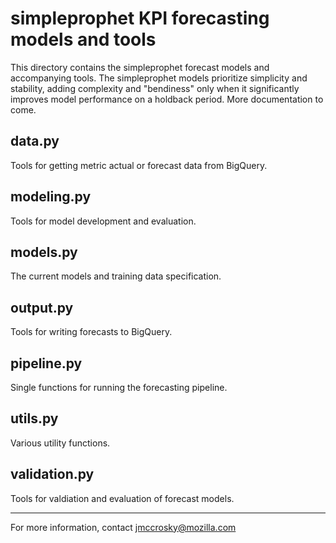 # simpleprophet KPI forecasting models and tools

This directory contains the simpleprophet forecast models and accompanying tools.  The simpleprophet models prioritize simplicity and stability, adding complexity and "bendiness" only when it significantly improves model performance on a holdback period.  More documentation to come.

## data.py

Tools for getting metric actual or forecast data from BigQuery.

## modeling.py

Tools for model development and evaluation.

## models.py

The current models and training data specification.

## output.py

Tools for writing forecasts to BigQuery.

## pipeline.py

Single functions for running the forecasting pipeline.

## utils.py

Various utility functions.

## validation.py

Tools for valdiation and evaluation of forecast models.

---

For more information, contact jmccrosky@mozilla.com
